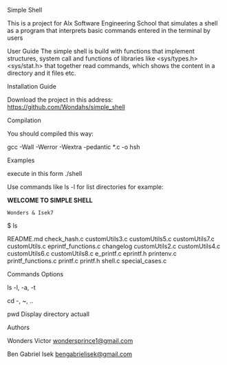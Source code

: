 Simple Shell

This is a project for Alx Software Engineering School that simulates a shell as a program that interprets basic commands entered in the terminal by users

User Guide
The simple shell is build with functions that implement structures, system call and functions of libraries like <sys/types.h> <sys/stat.h> that together read commands, which shows the content in a directory and it files etc.

Installation Guide

Download the project in this address: https://github.com/Wondahs/simple_shell

Compilation

You should compiled this way:

gcc -Wall -Werror -Wextra -pedantic *.c -o hsh

Examples

execute in this form ./shell

Use commands like ls -l for list directories for example:

**WELCOME TO SIMPLE SHELL**

	Wonders & Isek7
$ ls

README.md check_hash.c customUtils3.c customUtils5.c customUtils7.c customUtils.c eprintf_functions.c changelog customUtils2.c customUtils4.c customUtils6.c customUtils8.c e_printf.c eprintf.h printenv.c printf_functions.c printf.c printf.h shell.c special_cases.c

Commands	Options

ls	-l, -a, -t

cd	-, ~, ..

pwd	Display directory actuall

Authors

Wonders Victor <wondersprince1@gmail.com>

Ben Gabriel Isek <bengabrielisek@gmail.com>
